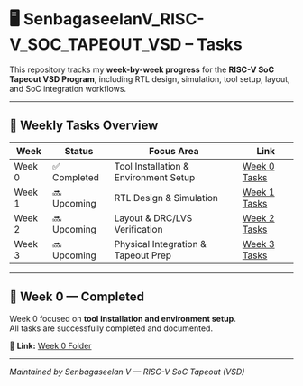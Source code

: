 # 🖥️ SenbagaseelanV_RISC-V_SOC_TAPEOUT_VSD – Tasks

This repository tracks my **week-by-week progress** for the **RISC-V SoC Tapeout VSD Program**, including RTL design, simulation, tool setup, layout, and SoC integration workflows.

---

## 📅 Weekly Tasks Overview

| Week   | Status          | Focus Area                          | Link |
|--------|----------------|------------------------------------|------|
| Week 0 | ✅ Completed    | Tool Installation & Environment Setup | [Week 0 Tasks](./Week0/README.md) |
| Week 1 | 🔜 Upcoming     | RTL Design & Simulation             | [Week 1 Tasks](./Week1/README.md) |
| Week 2 | 🔜 Upcoming     | Layout & DRC/LVS Verification       | [Week 2 Tasks](./Week2/README.md) |
| Week 3 | 🔜 Upcoming     | Physical Integration & Tapeout Prep | [Week 3 Tasks](./Week3/README.md) |

---

## 📘 Week 0 — Completed

Week 0 focused on **tool installation and environment setup**.  
All tasks are successfully completed and documented.  

📌 **Link:** [Week 0 Folder](./Week0/README.md)

---

*Maintained by Senbagaseelan V — RISC-V SoC Tapeout (VSD)*

